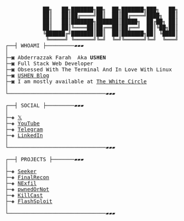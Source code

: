 <pre>

            ██╗   ██╗███████╗██╗  ██╗███████╗███╗   ██╗
            ██║   ██║██╔════╝██║  ██║██╔════╝████╗  ██║
            ██║   ██║███████╗███████║█████╗  ██╔██╗ ██║
            ██║   ██║╚════██║██╔══██║██╔══╝  ██║╚██╗██║
            ╚██████╔╝███████║██║  ██║███████╗██║ ╚████║
             ╚═════╝ ╚══════╝╚═╝  ╚═╝╚══════╝╚═╝  ╚═══╝
┌──┤ WHOAMI ├─────────▰▰▰
│
├─▣ Abderrazzak Farah  Aka <strong>USHEN</strong>
├─▣ Full Stack Web Developer
├─▣ Obsessed With The Terminal And In Love With Linux
├─▣ <a href="https://thewhiteh4t.github.io/">USHEN Blog</a>
├─▣ I am mostly available at <a href="https://discord.gg/invite/NMGXuV7e?role=your_role&username=u.shen">The White Circle</a>
│
└───────────────────────────────▰▰▰

┌──┤ SOCIAL ├─────────▰▰▰
│
├─◈ <a href="https://twitter.com/thewhiteh4t">𝕏</a>
├─◈ <a href="https://www.youtube.com/channel/UC2N6GtH0Wh3HwBcLRW4DQhQ">YouTube</a>
├─◈ <a href="https://t.me/thewhiteh4t">Telegram</a>
├─◈ <a href="https://www.linkedin.com/in/abderrazzak-farah-835aa130b/">LinkedIn</a>
│
└───────────────────────────────▰▰▰

┌──┤ PROJECTS ├───────▰▰▰
│
├─◈ <a href="https://github.com/thewhiteh4t/seeker">Seeker</a>
├─◈ <a href="https://github.com/thewhiteh4t/FinalRecon">FinalRecon</a>
├─◈ <a href="https://github.com/thewhiteh4t/nexfil">NExfil</a>
├─◈ <a href="https://github.com/thewhiteh4t/pwnedornot">pwnedOrNot</a>
├─◈ <a href="https://github.com/thewhiteh4t/killcast">KillCast</a>
├─◈ <a href="https://github.com/thewhiteh4t/flashsploit">FlashSploit</a>
│
└───────────────────────────────▰▰▰
</pre>
